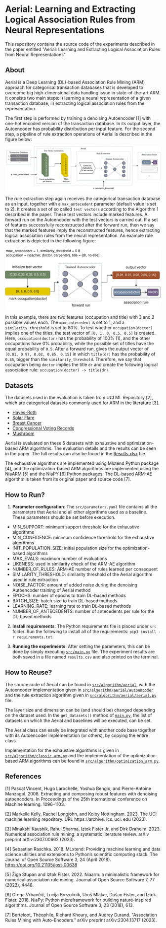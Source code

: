 # Aerial: Learning and Extracting Logical Association Rules from Neural Representations

This repository contains the source code of the experiments described in the paper entitled 
"Aerial: Learning and Extracting Logical Association Rules from Neural Representations". 

## About

Aerial is a Deep Learning (DL)-based Association Rule Mining (ARM) approach for categorical
transaction databases that is developed to overcome big high-dimensional data handling issue
in state-of-the-art ARM. It consists two main steps: i) learning a neural representation of a given
transaction database, ii) extracting logical association rules from the representation. 

The first step is performed by training a denoising Autoencoder [1] with one-hot encoded version
of the transaction database. In its output layer, the Autoencoder has probability distribution
per input feature. For the second step, a pipeline of rule extraction operations of Aerial is 
described in the figure below:

![Aerial Rule Extraction Pipeline](rule_extraction_pipeline.png)

The rule extraction step again receives the categorical transaction database as an input, 
together with a `max_antecedent` parameter (default value is set to 2). It creates a set of
so called `test vectors` according to the Algorithm 1 described in the paper. These test 
vectors include marked features. A forward run on the Autoencoder with the test vectors is 
carried out. If a set of features successfully reconstructed after the forward run, then 
we say that the marked features imply the reconstructed features, hence extracting logical
association rules from the neural representation. An example rule extraction is depicted in
the following figure:

![Aerial rule extraction example](example.png)

In this example, there are two features (occupation and title) with 3 and 2 possible values 
each. The `max_antecedent` is set to 1, and a `similarity_threshold` is set to 80%. To test
whether `occupation(doctor)` implies one of the titles, the test vector of `[0, 1, 0, 0.5, 0.5]`
is created. Here, `occupation(doctor)` has the probability of 100% (1), and the other occupations
have 0% probability, while the possible set of titles have the equal probability of `0.5`. After
a forward run, gives the output vector of `[0.01, 0.97, 0.02, 0.85, 0.15]` in which `title(dr)`
has the probability of `0.85`, bigger than the `similarity_threshold`. Therefore, we say that
occupation being `doctor` implies the title `dr` and create the following logical association
rule: `occupation(doctor) -> title(dr)`.

## Datasets

The datasets used in the evaluation is taken from UCI ML Repository [2], which are categorical
datasets commonly used for ARM in the literature [3].

- [Hayes-Roth](https://archive.ics.uci.edu/dataset/44/hayes+roth)
- [Solar Flare](https://archive.ics.uci.edu/dataset/89/solar+flare)
- [Breast Cancer](https://archive.ics.uci.edu/dataset/14/breast+cancer)
- [Congressional Voting Records](https://archive.ics.uci.edu/dataset/105/congressional+voting+records)
- [Mushroom](https://archive.ics.uci.edu/dataset/73/mushroom)

Aerial is evaluated on these 5 datasets with exhaustive and optimization-based ARM algorithms.
The evaluation details and the results can be seen in the paper. The full results can also be found
in the [Results.xlsx](Results.xlsx) file.

The exhaustive algorithms are implemented using Mlxtend Python package [4], and the optimization-based
ARM algorithms are implemented using the NiaARM [5] and the NiaPY [6] Python packages. The DL-based
ARM-AE algorithm is taken from its original paper and source code [7].

## How to Run?

1. **Parameter configuration**: The `src/parameters.yaml` file contains all the parameters that Aerial and all other algorithms used as a baseline. These parameters should be set before execution.
- MIN_SUPPORT: minimum support threshold for the exhaustive algorithms
- MIN_CONFIDENCE: minimum confidence threshold for the exhaustive algorithms
- INIT_POPULATION_SIZE: initial population size for the optimization-based algorithms
- MAX_EVALS: maximum number of evaluations
- LIKENESS: used in similarity check of the ARM-AE algorithm
- NUMBER_OF_RULES: ARM-AE number of rules learned per consequent
- SIMILARITY_THRESHOLD: similarity threshold of the Aerial algorithm used in rule extraction
- NOISE_FACTOR: amount of added noise during the denoising Autoencoder training of Aerial method
- EPOCHS: number of epochs to train DL-based methods
- BATCH_SIZE: batch size to train DL-based methods
- LEARNING_RATE: learning rate to train DL-based methods
- NUMBER_OF_ANTECEDENTS: number of antecedents per rule for the DL-based methods

2. **Install requirements**: The Python requirements file is placed under `src` folder. 
Run the following to install all of the requirements: `pip3 install -r requirements.txt`.

3. **Running the experiments**: After setting the parameters, this can be done by simply executing
[`src/main.py`](src/main.py) file. The experiment results are both saved in a file named `results.csv`
and also printed on the terminal.

## How to Reuse?

The source code of Aerial can be found in [`src/algorithm/aerial`](src/algorithm/aerial), with the Autoencoder
implementation given in [`src/algorithm/aerial/autoencoder`](src/algorithm/aerial/autoencoder.py) and the rule extraction algorithm given 
in [`src/algorithm/aerial/aerial.py`](src/algorithm/aerial/aerial.py) file. 

The layer size and dimension can be (and should be) changed depending on the dataset used. In the `get_datasets()`
method of [`main.py`](src/main.py), the list of datasets on which the Aerial and baselines will be executed, can be set.

The Aerial class can easily be integrated with another code base together with its Autoencoder implementation (or others),
by copying the entire class.

Implementation for the exhaustive algorithms is given in [`src/algorithm/classic_arm.py`](src/algorithm/classic_arm.py) and the
implementation of the optimization-based ARM algorithms can be found in [`src/algorithm/optimization_arm.py`](src/algorithm/optimization_arm.py).

## References

[1] Pascal Vincent, Hugo Larochelle, Yoshua Bengio, and Pierre-Antoine Manzagol. 2008. Extracting and composing robust features with denoising autoencoders. In Proceedings of the 25th international conference on Machine learning. 1096–1103.

[2] Markelle Kelly, Rachel Longjohn, and Kolby Nottingham. 2023. The UCI machine learning repository. URL https://archive. ics. uci. edu (2023).

[3] Minakshi Kaushik, Rahul Sharma, Iztok Fister Jr, and Dirk Draheim. 2023. Numerical association rule mining: a systematic literature review. arXiv preprint arXiv:2307.00662 (2023).

[4] Sebastian Raschka. 2018. MLxtend: Providing machine learning and data science utilities and extensions to Python’s scientific computing stack. The Journal of Open Source Software 3, 24 (April 2018). https://doi.org/10.21105/joss.00638

[5] Žiga Stupan and Iztok Fister. 2022. Niaarm: a minimalistic framework for numerical association rule mining. Journal of Open Source Software 7, 77 (2022), 4448.

[6] Grega Vrbančič, Lucija Brezočnik, Uroš Mlakar, Dušan Fister, and Iztok Fister. 2018. NiaPy: Python microframework for building nature-inspired algorithms. Journal of Open Source Software 3, 23 (2018), 613.

[7] Berteloot, Théophile, Richard Khoury, and Audrey Durand. "Association Rules Mining with Auto-Encoders." arXiv preprint arXiv:2304.13717 (2023).